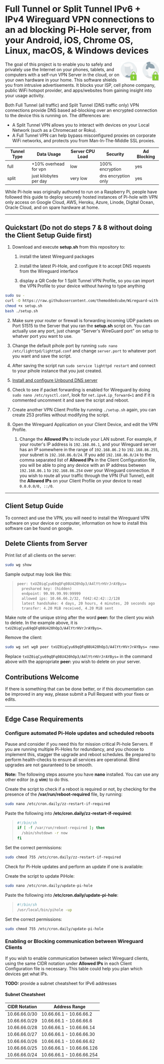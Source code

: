 # Full Tunnel or Split Tunnel IPv6 + IPv4 Wireguard VPN connections to an ad blocking Pi-Hole server, from your Android, iOS, Chrome OS, Linux, macOS, & Windows devices

<img src="./images/data-privacy-risk.svg" width="125" align="right">


The goal of this project is to enable you to safely and privately use the Internet on your phones, tablets, and computers with a self-run VPN Server in the cloud, or on your own hardware in your home. This software shields you from intrusive advertisements. It blocks your ISP, cell phone company, public WiFi hotspot provider, and apps/websites from gaining insight into your usage activity.

Both Full Tunnel (all traffic) and Split Tunnel (DNS traffic only) VPN connections provide DNS based ad-blocking over an encrypted connection to the device this is running on. The differences are:

- A Split Tunnel VPN allows you to interact with devices on your Local Network (such as a Chromecast or Roku).
- A Full Tunnel VPN can help bypass misconfigured proxies on corporate WiFi networks, and protects you from Man-In-The-Middle SSL proxies.

| Tunnel Type | Data Usage | Server CPU Load | Security | Ad Blocking |
| -- | -- | -- | -- | -- |
| full | +10% overhead for vpn | low | 100% encryption | yes
| split | just kilobytes per day | very low | dns encryption only | yes

While Pi-hole was originally authored to run on a Raspberry Pi, people have followed this guide to deploy securely hosted instances of Pi-hole with VPN only access on Google Cloud, AWS, Heroku, Azure, Linode, Digital Ocean, Oracle Cloud, and on spare hardware at home.

---

## Quickstart (Do not do steps 7 & 8 without doing the Client Setup Guide first)

1.  Download and execute **setup.sh** from this repository to:

    1.  install the latest Wireguard packages

    2.  install the latest Pi-Hole, and configure it to accept DNS requests from the Wireguard interface

    3.  display a QR Code for 1 Split Tunnel VPN Profile, so you can import the VPN Profile to your device without having to type anything

```bash
sudo su -
curl -O https://raw.githubusercontent.com/themoddedcube/Wireguard-with-Pihole-and-Unbound/master/setup.sh
chmod +x setup.sh
bash ./setup.sh 
```

2.  Make sure your router or firewall is forwarding incoming UDP packets on Port 51515 to the Server that you ran the **setup.sh** script on. You can actually use any port, just change "Server's WireGuard port" on setup to whatver port you want to use.

3.  Change the default pihole port by running `sudo nano /etc/lighttpd/lighttpd.conf` and change `server.port` to whatever port you want and save the script.

4.  After saving the script run `sudo service lighttpd restart` and connect to your pihole instance that you just created.

5. [Install and configure Unbound DNS server](https://docs.pi-hole.net/guides/dns/unbound/)

6. Check to see if packet forwarding is enabled for Wireguard by doing `sudo nano /etc/sysctl.conf`, look for `net.ipv4.ip_forward=1` and if it is commented uncomment it and save the script and reboot.

7.  Create another VPN Client Profile by running `./setup.sh` again, you can create 253 profiles without modifying the script.

8. Open the Wireguard Application on your Client Device, and edit the VPN Profile.

   1.  Change the **Allowed IPs** to include your LAN subnet. For example, if your router's IP address is `192.168.86.1`, and your Wireguard server has an IP somewhere in the range of `192.168.86.2` to `192.168.86.255`, your subnet is `192.168.86.0/24`. If you add `192.168.86.0/24` to the comma separated list of **Allowed IPs** in the Client Configuration file, you will be able to ping any device with an IP address between `192.168.86.1` to `192.168.86.254` over your Wireguard connection. If you wish to route all your traffic through the VPN (Full Tunnel), edit the **Allowed IPs** on your Client Profile on your device to read `0.0.0.0/0, ::/0`.


---

## Client Setup Guide

To connect and use the VPN, you will need to install the Wireguard VPN software on your device or computer, information on how to install this software can be found on google.

## Delete Clients from Server

Print list of all clients on the server:

```bash
sudo wg show
```

Sample output may look like this:

> ```
> peer: txUZ0iqCyu69qQFq08U420hOp3/A4lYtrHVrJrAYBys=
>   preshared key: (hidden)
>   endpoint: 99.99.99.99:99999
>   allowed ips: 10.66.66.2/32, fd42:42:42::2/128
>   latest handshake: 4 days, 20 hours, 4 minutes, 20 seconds ago
>   transfer: 4.20 MiB received, 4.20 MiB sent
> ```

Make note of the unique string after the word **peer:** for the client you wish to delete. In the example above, it is `txUZ0iqCyu69qQFq08U420hOp3/A4lYtrHVrJrAYBys=`.

Remove the client:

```bash
sudo wg set wg0 peer txUZ0iqCyu69qQFq08U420hOp3/A4lYtrHVrJrAYBys= remove
```

Replace `txUZ0iqCyu69qQFq08U420hOp3/A4lYtrHVrJrAYBys=` in the command above with the appropriate **peer:** you wish to delete on your server.

## Contributions Welcome

If there is something that can be done better, or if this documentation can be improved in any way, please submit a Pull Request with your fixes or edits.

---
## Edge Case Requirements

### Configure automated Pi-Hole updates and scheduled reboots

Pause and consider if you need this for mission critical Pi-hole Servers. If you are running multiple Pi-Holes for redundancy, and you choose to implement this, stagger the upgrade and reboot schedules. Be prepared to perform health-checks to ensure all services are operational. Blind upgrades are not gauranteed to be smooth.

**Note:** The following steps assume you have **nano** installed. You can use any other editor (e.g **vim**) to do this.

Create the script to check if a reboot is required or not, by checking for the presence of the **/var/run/reboot-required** file, by running:

```bash
sudo nano /etc/cron.daily/zz-restart-if-required
```

Paste the following into **/etc/cron.daily/zz-restart-if-required**:

> ```bash
> #!/bin/sh
> if [ -f /var/run/reboot-required ]; then
>   /sbin/shutdown -r now
> fi
> ```

Set the correct permissions:

```bash
sudo chmod 755 /etc/cron.daily/zz-restart-if-required
```

Check for Pi-Hole updates and perform an update if one is available:

Create the script to update PiHole:

```bash
sudo nano /etc/cron.daily/update-pi-hole
```

Paste the following into **/etc/cron.daily/update-pi-hole**:

> ```bash
> #!/bin/sh
> /usr/local/bin/pihole -up
> ```

Set the correct permissions:

```bash
sudo chmod 755 /etc/cron.daily/update-pi-hole
```

### Enabling or Blocking communication between Wireguard Clients

If you wish to enable communication between select Wireguard clients, using the same CIDR notation under **Allowed IPs** in each Client Configuration file is necessary. This table could help you plan which devices get what IPs.

**TODO:** provide a subnet cheatsheet for IPv6 addresses

#### Subnet Cheatsheet

| CIDR Notation | Address Range |
| -- | -- |
| 10.66.66.0/30 | 10.66.66.1 - 10.66.66.2 |
| 10.66.66.0/29 | 10.66.66.1 - 10.66.66.6 |
| 10.66.66.0/28 | 10.66.66.1 - 10.66.66.14 |
| 10.66.66.0/27 | 10.66.66.1 - 10.66.66.30 |
| 10.66.66.0/26 | 10.66.66.1 - 10.66.66.62 |
| 10.66.66.0/25 | 10.66.66.1 - 10.66.66.126 |
| 10.66.66.0/24 | 10.66.66.1 - 10.66.66.254 |



